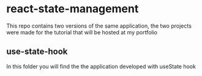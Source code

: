 # react-state-management

This repo contains two versions of the same application, the two projects were made for the tutorial that will be hosted at my portfolio

## use-state-hook

In this folder you will find the the application developed with useState hook
